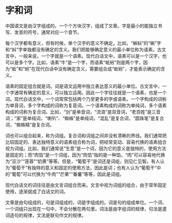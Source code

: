 # 字和词

中国语文是由汉字组成的。一个个方块汉字，组成了文章。字是最小的能独立书写、发音的符号，通常对应一个音节。

每个汉字都有意义，但有时候，单个汉字的意义不确定。比如，“蝌蚪”的“蝌”字和“蚪”字单独都没有确定的含义。我们把能够确定意义的最小单位称为语素。古文言中，一般来说，一个字就是一个语素。现代白话文中，语素可以是一个汉字，也可以是多个字。比如，语素“牛”是一个字，而语素“蚯蚓”则是两个字，因为“蚯”和“蚓”在现代白话中没有确定含义，需要组合成“蚯蚓”，才能表示确定的含义。

语素的固定组合就是词。词是语文运用中独立表达意义的最小单位。古文言中，一个字通常有确定的意义，可以独立运用。因此一个字往往就是一个语素，也是一个词。现代白话文中，一个词常常包括两个乃至更多的字或语素。一个字构成的词称为单音词，多个字构成的词称为复音词。一个语素构成的词称为单纯词，多个语素构成的词称为复合词。比如，“剑”是单音词，“流浪”是双音词，“老百姓”是三音词；“家”是单纯词，“喇叭”、“蜘蛛”是单纯词，“混乱”是复合词，“圆珠笔”是复合词，“蜘蛛精”是复合词。

词也可以组合起来，称为词组。复合词和词组之间并没有清晰的界线。我们通常把比较固定的、表达独特意义的语素组合称为词，把经常变动、容易代换的语素组合视为词组。比如，我们通常说“生意”是一个词，因为它的意义是独特的，使用方法是固定的；而“肉馅”是一个词组，因为“肉馅”指的是一种馅，“肉”可以容易地代换为“豆沙”“莲蓉”“奶黄”等等。但是，“葡萄干”是词还是词组，则见仁见智。有人认为“葡萄干”有独特的意义和固定的使用方法，因此是词；也有人认为“葡萄干”中的“葡萄”可以代换为“牛肉”“芒果”“番薯”等等，因此是词组。

现代白话文的词往往是由文言词组合而来。文言中视为词组的组合，由于常年固定使用，逐渐就成了白话文的词。

文章是由句组成的，句是词组成的，词是字组成的。词是句的组成单位。一个词、一个词组只出现在一句中，不会分散在两句里。词法是由字组词的规律，句法是遣词造句的规律，文法是联句作文的规律。